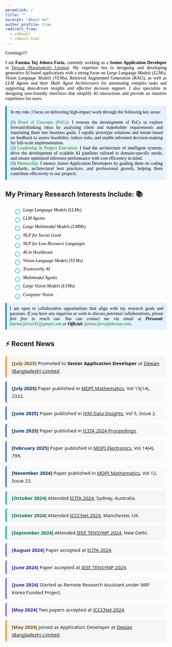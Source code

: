 ```yaml
---
permalink: /
title: ""
excerpt: "About me"
author_profile: true
redirect_from: 
  - /about/
  - /about.html
---
```


<span style="color:black; font-family:Georgia">Greetings!!!</span>

<p style="text-align:justify; color:black; font-family:Georgia"> 
  I am <strong>Fatema Tuj Johora Faria</strong>, currently working as a <strong>Senior Application Developer</strong> at <a href="https://www.linkedin.com/company/dexiansolutions/">Dexian (Bangladesh) Limited</a>. My expertise lies in designing and developing generative AI based applications with a strong focus on <em>Large Language Models (LLMs)</em>, <em>Vision Language Models (VLMs)</em>, Retrieval Augmented Generation (RAG), as well as <em>LLM Agents and their Multi Agent Architectures</em> for automating complex tasks and supporting <em>data-driven insights and effective decision support</em>. I also specialize in designing user-friendly interfaces that simplify AI interactions and provide an intuitive experience for users.
</p>


<p style="text-align:justify; color:black; font-family:Georgia; background-color:#e6f2ff; padding:12px; border-left:4px solid #007acc; border-radius:4px;">
    In my role, I focus on delivering high-impact work through the following key areas:
    <br><br>
    <b style="color:#007acc;">(1)</b> <span style="color:green;">Proof of Concepts (PoCs):</span> I oversee the development of PoCs to explore forward-thinking ideas by analyzing client and stakeholder requirements and translating them into business goals. I rapidly prototype solutions and iterate based on feedback to assess feasibility, reduce risks, and enable informed decision-making for full-scale implementation.<br>
    <b style="color:#007acc;">(2)</b> <span style="color:green;">Leadership in Project Execution:</span> I lead the architecture of intelligent systems, drive the development of scalable AI pipelines tailored to domain-specific needs, and ensure optimized inference performance with cost efficiency in mind.<br>
    <b style="color:#007acc;">(3)</b> <span style="color:green;">Mentorship:</span> I mentor Junior Application Developers by guiding them on coding standards, architectural best practices, and professional growth, helping them contribute effectively to our projects.
</p>

## My Primary Research Interests Include: 📚

<ul style="color:black; font-family:Georgia; margin-left: 30px; padding-left: 0; list-style-type: none; line-height: 1.6;">
    <li style="position: relative; padding-left: 25px; margin-bottom: 4px;">
        <span style="
            position: absolute;
            left: 0;
            top: 8px;
            width: 12px;
            height: 12px;
            border: 2px solid #36c8f5;
            border-radius: 50%;
            display: inline-block;
        "></span>
        <em>Large Language Models (LLMs)</em>
    </li>
    <li style="position: relative; padding-left: 25px; margin-bottom: 4px;">
        <span style="
            position: absolute;
            left: 0;
            top: 8px;
            width: 12px;
            height: 12px;
            border: 2px solid #36c8f5;
            border-radius: 50%;
            display: inline-block;
        "></span>
        <em>LLM Agents</em>
    </li>
    <li style="position: relative; padding-left: 25px; margin-bottom: 4px;">
        <span style="
            position: absolute;
            left: 0;
            top: 8px;
            width: 12px;
            height: 12px;
            border: 2px solid #36c8f5;
            border-radius: 50%;
            display: inline-block;
        "></span>
        <em>Large Multimodal Models (LMMs)</em>
    </li>
    <li style="position: relative; padding-left: 25px; margin-bottom: 4px;">
        <span style="
            position: absolute;
            left: 0;
            top: 8px;
            width: 12px;
            height: 12px;
            border: 2px solid #36c8f5;
            border-radius: 50%;
            display: inline-block;
        "></span>
        <em>NLP for Social Good</em>
    </li>
    <li style="position: relative; padding-left: 25px; margin-bottom: 4px;">
        <span style="
            position: absolute;
            left: 0;
            top: 8px;
            width: 12px;
            height: 12px;
            border: 2px solid #36c8f5;
            border-radius: 50%;
            display: inline-block;
        "></span>
        <em>NLP for Low-Resource Languages</em>
    </li>
    <li style="position: relative; padding-left: 25px; margin-bottom: 4px;">
        <span style="
            position: absolute;
            left: 0;
            top: 8px;
            width: 12px;
            height: 12px;
            border: 2px solid #36c8f5;
            border-radius: 50%;
            display: inline-block;
        "></span>
        <em>AI in Healthcare</em>
    </li>
    <li style="position: relative; padding-left: 25px; margin-bottom: 4px;">
        <span style="
            position: absolute;
            left: 0;
            top: 8px;
            width: 12px;
            height: 12px;
            border: 2px solid #36c8f5;
            border-radius: 50%;
            display: inline-block;
        "></span>
        <em>Vision-Language Models (VLMs)</em>
    </li>
    <li style="position: relative; padding-left: 25px; margin-bottom: 4px;">
        <span style="
            position: absolute;
            left: 0;
            top: 8px;
            width: 12px;
            height: 12px;
            border: 2px solid #36c8f5;
            border-radius: 50%;
            display: inline-block;
        "></span>
        <em>Trustworthy AI</em>
    </li>
    <li style="position: relative; padding-left: 25px; margin-bottom: 4px;">
        <span style="
            position: absolute;
            left: 0;
            top: 8px;
            width: 12px;
            height: 12px;
            border: 2px solid #36c8f5;
            border-radius: 50%;
            display: inline-block;
        "></span>
        <em>Multimodal Agents</em>
    </li>
    <li style="position: relative; padding-left: 25px; margin-bottom: 4px;">
        <span style="
            position: absolute;
            left: 0;
            top: 8px;
            width: 12px;
            height: 12px;
            border: 2px solid #36c8f5;
            border-radius: 50%;
            display: inline-block;
        "></span>
        <em>Large Vision Models (LVMs)</em>
    </li>
    <li style="position: relative; padding-left: 25px; margin-bottom: 4px;">
        <span style="
            position: absolute;
            left: 0;
            top: 8px;
            width: 12px;
            height: 12px;
            border: 2px solid #36c8f5;
            border-radius: 50%;
            display: inline-block;
        "></span>
        <em>Computer Vision</em>
    </li>
</ul>


<p style="color:black; font-family:Georgia; text-align:justify; background-color:#e6f2ff; padding:10px; border-left:4px solid #007acc; border-radius:4px;">
    I am open to collaborative opportunities that align with my research goals and passions. 
    <em>If you have any inquiries or wish to discuss potential collaborations, please feel free to reach out. You can contact me via email at 
    <b>Personal:</b> <a href="mailto:fatema.faria142@gmail.com" style="color:green; text-decoration:none;">fatema.faria142@gmail.com</a> or 
    <b>Official:</b> <a href="mailto:fatema.faria@dexian.com" style="color:green; text-decoration:none;">fatema.faria@dexian.com</a>.</em>
</p>


## ⚡ Recent News

<div style="font-family:Segoe UI, sans-serif; font-size:15px; line-height:1.6;">

<div style="background:#f5f5f5; border-left:4px solid #ff8800; padding:10px 16px; margin-bottom:10px; border-radius:6px;">
  <strong style="color:#7a4f01;">[July 2025]</strong> Promoted to <strong>Senior Application Developer</strong> at <a href="https://www.linkedin.com/company/dexiansolutions/" target="_blank">Dexian (Bangladesh) Limited</a>.
</div>

<div style="background:#f9f9f9; border-left:4px solid #3366cc; padding:10px 16px; margin-bottom:10px; border-radius:6px;">
  <strong style="color:#003366;">[July 2025]</strong> Paper published in <a href="https://www.mdpi.com/journal/mathematics" target="_blank">MDPI Mathematics</a>, Vol 13(14), 2322.
</div>

<div style="background:#f9f9f9; border-left:4px solid #3366cc; padding:10px 16px; margin-bottom:10px; border-radius:6px;">
  <strong style="color:#003366;">[June 2025]</strong> Paper published in <a href="https://www.sciencedirect.com/journal/international-journal-of-information-management-data-insights" target="_blank">IJIM Data Insights</a>, Vol 5, Issue 2.
</div>

<div style="background:#f9f9f9; border-left:4px solid #3366cc; padding:10px 16px; margin-bottom:10px; border-radius:6px;">
  <strong style="color:#003366;">[June 2025]</strong> Paper published in <a href="https://link.springer.com/chapter/10.1007/978-981-96-1758-6_32" target="_blank">ICITA 2024 Proceedings</a>.
</div>

<div style="background:#f9f9f9; border-left:4px solid #3366cc; padding:10px 16px; margin-bottom:10px; border-radius:6px;">
  <strong style="color:#003366;">[February 2025]</strong> Paper published in <a href="https://www.mdpi.com/journal/electronics" target="_blank">MDPI Electronics</a>, Vol 14(4), 799.
</div>

<div style="background:#f9f9f9; border-left:4px solid #3366cc; padding:10px 16px; margin-bottom:10px; border-radius:6px;">
  <strong style="color:#003366;">[November 2024]</strong> Paper published in <a href="https://www.mdpi.com/journal/mathematics" target="_blank">MDPI Mathematics</a>, Vol 12, Issue 23.
</div>

<div style="background:#f5f5f5; border-left:4px solid #00b894; padding:10px 16px; margin-bottom:10px; border-radius:6px;">
  <strong style="color:#00695c;">[October 2024]</strong> Attended <a href="https://icita.world/" target="_blank">ICITA 2024</a>, Sydney, Australia.
</div>

<div style="background:#f5f5f5; border-left:4px solid #00b894; padding:10px 16px; margin-bottom:10px; border-radius:6px;">
  <strong style="color:#00695c;">[October 2024]</strong> Attended <a href="https://icccn.co.uk/" target="_blank">ICCCNet 2024</a>, Manchester, UK.
</div>

<div style="background:#f5f5f5; border-left:4px solid #00b894; padding:10px 16px; margin-bottom:10px; border-radius:6px;">
  <strong style="color:#00695c;">[September 2024]</strong> Attended <a href="https://ieeedelhi-tensymp2024.org/" target="_blank">IEEE TENSYMP 2024</a>, New Delhi.
</div>

<div style="background:#f9f9f9; border-left:4px solid #6c5ce7; padding:10px 16px; margin-bottom:10px; border-radius:6px;">
  <strong style="color:#341f97;">[August 2024]</strong> Paper accepted at <a href="https://www.icita.world/#/" target="_blank">ICITA 2024</a>.
</div>

<div style="background:#f9f9f9; border-left:4px solid #6c5ce7; padding:10px 16px; margin-bottom:10px; border-radius:6px;">
  <strong style="color:#341f97;">[June 2024]</strong> Paper accepted at <a href="https://ieeedelhi-tensymp2024.org/" target="_blank">IEEE TENSYMP 2024</a>.
</div>

<div style="background:#f9f9f9; border-left:4px solid #6c5ce7; padding:10px 16px; margin-bottom:10px; border-radius:6px;">
  <strong style="color:#341f97;">[June 2024]</strong> Started as Remote Research Assistant under NRF Korea Funded Project.
</div>

<div style="background:#f9f9f9; border-left:4px solid #6c5ce7; padding:10px 16px; margin-bottom:10px; border-radius:6px;">
  <strong style="color:#341f97;">[May 2024]</strong> Two papers accepted at <a href="https://icccn.co.uk/" target="_blank">ICCCNet 2024</a>.
</div>

<div style="background:#f5f5f5; border-left:4px solid #ff8800; padding:10px 16px; margin-bottom:10px; border-radius:6px;">
  <strong style="color:#7a4f01;">[May 2024]</strong> Joined as Application Developer at <a href="https://www.linkedin.com/company/dexiansolutions/" target="_blank">Dexian (Bangladesh) Limited</a>.
</div>

</div>
